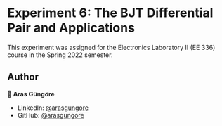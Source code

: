# Experiment 6: The BJT Differential Pair and Applications

This experiment was assigned for the Electronics Laboratory II (EE 336) course in the Spring 2022 semester.



## Author

👤 **Aras Güngöre**

* LinkedIn: [@arasgungore](https://www.linkedin.com/in/arasgungore)
* GitHub: [@arasgungore](https://github.com/arasgungore)
